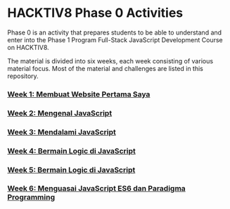 # HACKTIV8 Phase 0 Activities

Phase 0 is an activity that prepares students to be able to understand and enter into the Phase 1 Program Full-Stack JavaScript Development Course on HACKTIV8.

The material is divided into six weeks, each week consisting of various material focus. Most of the material and challenges are listed in this repository.

### [Week 1: Membuat Website Pertama Saya](https://github.com/andreassosilo/hacktiv8/blob/master/phase0/week1/README.md)
### [Week 2: Mengenal JavaScript](https://github.com/andreassosilo/hacktiv8/blob/master/phase0/week2/README.md)
### [Week 3: Mendalami JavaScript](https://github.com/andreassosilo/hacktiv8/blob/master/phase0/week3/README.md)
### [Week 4: Bermain Logic di JavaScript](https://github.com/andreassosilo/hacktiv8/blob/master/phase0/week4/README.md)
### [Week 5: Bermain Logic di JavaScript](https://github.com/andreassosilo/hacktiv8/blob/master/phase0/week5/README.md)
### [Week 6: Menguasai JavaScript ES6 dan Paradigma Programming](https://github.com/andreassosilo/hacktiv8/blob/master/phase0/week6/README.md)
